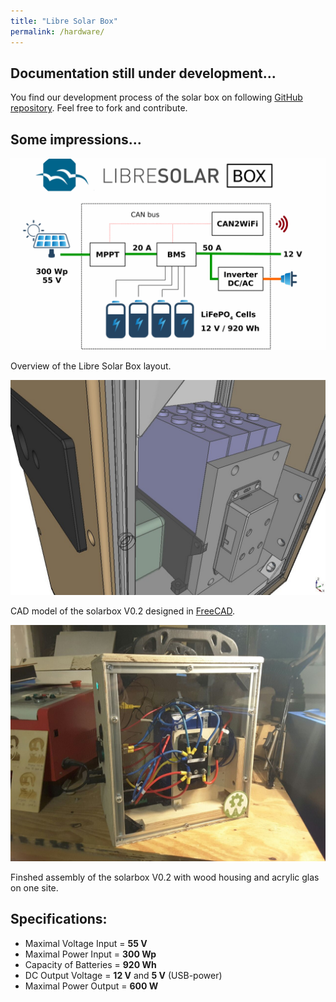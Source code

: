 ```yaml
---
title: "Libre Solar Box"
permalink: /hardware/
---
```


## Documentation still under development...

You find our development process of the solar box on following [GitHub repository](https://github.com/CollectiveOpenSourceHardware/LibreSolarBox). Feel free to fork and contribute.

## Some impressions...

![Libre Solar Box Layout](/media_files/libre_solar_box_layout.png)

Overview of the Libre Solar Box layout.

![solarbox_freeCAD](/media_files/solarbox_v02_freecad.jpg)

CAD model of the solarbox V0.2 designed in [FreeCAD](https://www.freecadweb.org/).

![solarbox_freeCAD](/media_files/solarbox_v02_real.jpg)

Finshed assembly of the solarbox V0.2 with wood housing and acrylic glas on one site.

 

## Specifications:
- Maximal Voltage Input = **55 V**
- Maximal Power Input = **300 Wp**
- Capacity of Batteries = **920 Wh**
- DC Output Voltage = **12 V** and **5 V** (USB-power)
- Maximal Power Output = **600 W**

